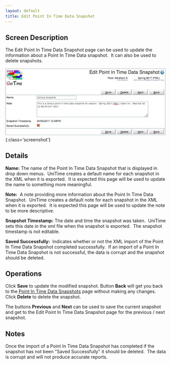 ```yaml
---
layout: default
title: Edit Point In Time Data Snapshot
---
```



## Screen Description

The Edit Point In Time Data Snapshot page can be used to update the information about a Point In Time Data snapshot.  It can also be used to delete snapshots.

![Edit Point In Time Data Snapshot](images/edit-point-in-time-data-snapshot-1.png){:class='screenshot'}

## Details

**Name:** The name of the Point In Time Data Snapshot that is displayed in drop down menus.  UniTime creates a default name for each snapshot in the XML when it is exported.  It is expected this page will be used to update the name to something more meaningful.

**Note:**  A note providing more information about the Point In Time Data Snapshot.  UniTime creates a default note for each snapshot in the XML when it is exported.  It is expected this page will be used to update the note to be more descriptive.

**Snapshot Timestamp:** The date and time the snapshot was taken.  UniTime sets this date in the xml file when the snapshot is exported.  The snapshot timestamp is not editable.

**Saved Successfully:**  Indicates whether or not the XML import of the Point In Time Data Snapshot completed successfully.  If an import of a Point In Time Data Snapshot is not successful, the data is corrupt and the snapshot should be deleted.

## Operations

Click **Save** to update the modified snapshot. Button **Back** will get you back to the [Point In Time Data Snapshots](point-in-time-data-snapshots) page without making any changes. Click **Delete** to delete the snapshot.

The buttons **Previous** and **Next** can be used to save the current snapshot and get to the Edit Point In Time Data Snapshot page for the previous / next snapshot.

## Notes

Once the import of a Point In Time Data Snapshot has completed if the snapshot has not been "Saved Successfully" it should be deleted.  The data is corrupt and will not produce accurate reports.
